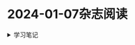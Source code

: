 


# 2024-01-07杂志阅读




<details>
	<summary>学习笔记</summary>
	<div>
		
		
		
		<p>This is the detailed content</p>
	</div>
</details>